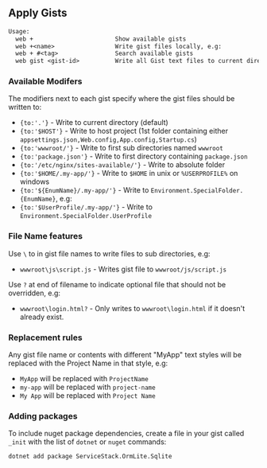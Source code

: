 ﻿## Apply Gists

```txt
Usage: 
  web +                       Show available gists
  web +<name>                 Write gist files locally, e.g:
  web + #<tag>                Search available gists
  web gist <gist-id>          Write all Gist text files to current directory
```

### Available Modifers

The modifiers next to each gist specify where the gist files should be written to:

* `{to:'.'}` - Write to current directory (default)
* `{to:'$HOST'}` - Write to host project (1st folder containing either `appsettings.json,Web.config,App.config,Startup.cs`)
* `{to:'wwwroot/'}` - Write to first sub directories named `wwwroot`
* `{to:'package.json'}` - Write to first directory containing `package.json`
* `{to:'/etc/nginx/sites-available/'}` - Write to absolute folder
* `{to:'$HOME/.my-app/'}` - Write to `$HOME` in unix or `%USERPROFILE%` on windows
* `{to:'${EnumName}/.my-app/'}` - Write to `Environment.SpecialFolder.{EnumName}`, e.g:
* `{to:'$UserProfile/.my-app/'}` - Write to `Environment.SpecialFolder.UserProfile`

### File Name features

Use `\` to in gist file names to write files to sub directories, e.g:

* `wwwroot\js\script.js` - Writes gist file to `wwwroot/js/script.js`

Use `?` at end of filename to indicate optional file that should not be overridden, e.g:

* `wwwroot\login.html?` - Only writes to `wwwroot\login.html` if it doesn't already exist.

### Replacement rules

Any gist file name or contents with different "MyApp" text styles will be replaced with the Project Name in that style, e.g:

- `MyApp` will be replaced with `ProjectName`
- `my-app` will be replaced with `project-name`
- `My App` will be replaced with `Project Name`

### Adding packages

To include nuget package dependencies, create a file in your gist called `_init` with the list of `dotnet` or `nuget` commands:

```
dotnet add package ServiceStack.OrmLite.Sqlite
```